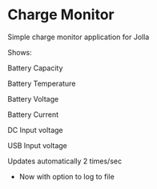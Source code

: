 Charge Monitor
=========

Simple charge monitor application for Jolla

Shows:

Battery Capacity

Battery Temperature

Battery Voltage

Battery Current

DC Input voltage

USB Input voltage

Updates automatically 2 times/sec

* Now with option to log to file
